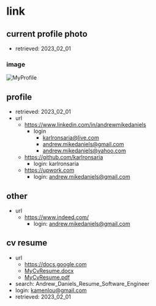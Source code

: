 # link

## current profile photo
- retrieved: 2023_02_01

### image

![MyProfile](C:/pic/camera/selfie/edit/1675283739979.jpg)

## profile
- retrieved: 2023_02_01
- url
  - https://www.linkedin.com/in/andrewmikedaniels
    - login
      - karlronsaria@live.com
      - andrew.mikedaniels@gmail.com
      - andrew.mikedaniels@yahoo.com
  - https://github.com/karlronsaria
    - login: karlronsaria
  - https://upwork.com
    - login: andrew.mikedaniels@gmail.com

## other
- url
  - https://www.indeed.com/
    - login: andrew.mikedaniels@gmail.com

## cv resume
- url
  - https://docs.google.com
  - [MyCvResume.docx](/doc/My/cv/Andrew_Daniels_Resume_Software_Engineer.docx)
  - [MyCvResume.pdf](/doc/My/cv/Andrew_Daniels_Resume_Software_Engineer.pdf)
- search: Andrew_Daniels_Resume_Software_Engineer
- login: kamenlou@gmail.com
- retrieved: 2023_02_01
